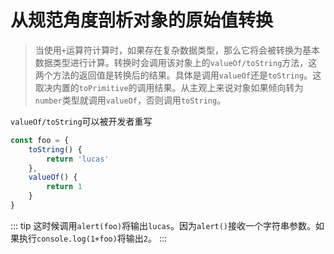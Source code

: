 # 从规范角度剖析对象的原始值转换
> 当使用`+`运算符计算时，如果存在复杂数据类型，那么它将会被转换为基本数据类型进行计算。转换时会调用该对象上的`valueOf/toString`方法，这两个方法的返回值是转换后的结果。具体是调用`valueOf`还是`toString`。这取决内置的`toPrimitive`的调用结果。从主观上来说对象如果倾向转为`number`类型就调用`valueOf`，否则调用`toString`。

`valueOf/toString`可以被开发者重写
```js
const foo = {
    toString() {
        return 'lucas'
    },
    valueOf() {
        return 1
    }
}
```

::: tip
这时候调用`alert(foo)`将输出`lucas`。因为`alert()`接收一个字符串参数。如果执行`console.log(1+foo)`将输出`2`。
:::